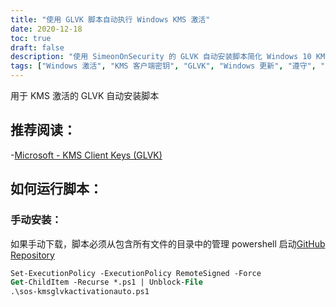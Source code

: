 ```yaml
---
title: "使用 GLVK 脚本自动执行 Windows KMS 激活"
date: 2020-12-18
toc: true
draft: false
description: "使用 SimeonOnSecurity 的 GLVK 自动安装脚本简化 Windows 10 KMS 激活过程，并从 Microsoft 的推荐阅读中了解有关 KMS 和 GLVK 客户端密钥的更多信息。"
tags: ["Windows 激活", "KMS 客户端密钥", "GLVK", "Windows 更新", "遵守", "Powershell 脚本", "密钥管理服务", "批量许可", "企业激活", "密钥管理服务器", "自动化", "微软产品", "操作系统", "软件", "企业环境", "行政Powershell", "GitHub 资料库", "脚本", "网络安全", "西蒙论安全"]
---
```


用于 KMS 激活的 GLVK 自动安装脚本

## 推荐阅读：
-[Microsoft - KMS Client Keys (GLVK)](https://docs.microsoft.com/en-us/windows-server/get-started/kmsclientkeys)

## 如何运行脚本：
### 手动安装：
如果手动下载，脚本必须从包含所有文件的目录中的管理 powershell 启动[GitHub Repository](https://github.com/simeononsecurity/KMS-Auto-PS/archive/main.zip)
```ps
Set-ExecutionPolicy -ExecutionPolicy RemoteSigned -Force
Get-ChildItem -Recurse *.ps1 | Unblock-File
.\sos-kmsglvkactivationauto.ps1
```
